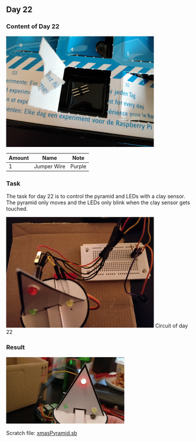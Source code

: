 ## Day 22

### Content of Day 22

![Content of Day 22](assets/IMG_20171222_130716.jpg)

Amount | Name | Note
--- | --- | ---
1 | Jumper Wire | Purple

### Task
The task for day 22 is to control the pyramid and LEDs with a clay sensor.
The pyramid only moves and the LEDs only blink when the clay sensor gets touched.

![Circuit of Day 22](assets/IMG_20180101_201951.jpg)
Circuit of day 22

### Result

![Result of Day 22](assets/day22_xmasPyramid.gif)

Scratch file: [xmasPyramid.sb](xmasPyramid.sb)
